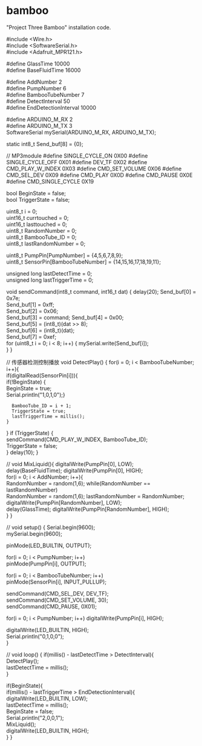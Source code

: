 # bamboo
"Project Three Bamboo" installation code.

#include <Wire.h>                          
#include <SoftwareSerial.h>                
#include <Adafruit_MPR121.h>              

#define GlassTime          10000          
#define BaseFluidTime      16000          

#define AddNumber            2             
#define PumpNumber           6             
#define BambooTubeNumber     7             
#define DetectInterval       50            
#define EndDetectionInterval 10000         

#define ARDUINO_M_RX 2  
#define ARDUINO_M_TX 3  
SoftwareSerial mySerial(ARDUINO_M_RX, ARDUINO_M_TX);  

static int8_t Send_buf[8] = {0};    

// MP3module
#define SINGLE_CYCLE_ON 0X00
#define SINGLE_CYCLE_OFF 0X01
#define DEV_TF 0X02
#define CMD_PLAY_W_INDEX 0X03
#define CMD_SET_VOLUME 0X06
#define CMD_SEL_DEV 0X09
#define CMD_PLAY 0X0D
#define CMD_PAUSE 0X0E
#define CMD_SINGLE_CYCLE 0X19

bool BeginState = false;      
bool TriggerState = false;    

uint8_t i = 0;                 
uint16_t currtouched = 0;     
uint16_t lasttouched = 0;     
uint8_t RandomNumber = 0;     
uint8_t BambooTube_ID = 0;    
uint8_t lastRandomNumber = 0; 

uint8_t PumpPin[PumpNumber] = {4,5,6,7,8,9};                   
uint8_t SensorPin[BambooTubeNumber] = {14,15,16,17,18,19,11};  

unsigned long lastDetectTime = 0;   
unsigned long lastTriggerTime = 0;  


void sendCommand(int8_t command, int16_t dat) {
  delay(20);
  Send_buf[0] = 0x7e;  
  Send_buf[1] = 0xff;  
  Send_buf[2] = 0x06;  
  Send_buf[3] = command;
  Send_buf[4] = 0x00;                
  Send_buf[5] = (int8_t)(dat >> 8);  
  Send_buf[6] = (int8_t)(dat);       
  Send_buf[7] = 0xef;                
  for (uint8_t i = 0; i < 8; i++) {
    mySerial.write(Send_buf[i]);     
  }
}

// 传感器检测控制播放
void DetectPlay() {
  for(i = 0; i < BambooTubeNumber; i++){  
    if(digitalRead(SensorPin[i])){        
      if(!BeginState) {                   
        BeginState = true;                
        Serial.println("1,0,1,0");}       

      BambooTube_ID = i + 1;              
      TriggerState = true;                
      lastTriggerTime = millis();         
    }
  }
  if (TriggerState) {                              
    sendCommand(CMD_PLAY_W_INDEX, BambooTube_ID);  
    TriggerState = false;                         
  }
  delay(10);
}

// 
void MixLiquid(){
  digitalWrite(PumpPin[0], LOW);   
  delay(BaseFluidTime);
  digitalWrite(PumpPin[0], HIGH);    
  for(i = 0; i < AddNumber; i++){   
    RandomNumber = random(1,6);
    while(RandomNumber == lastRandomNumber)     
      RandomNumber = random(1,6);
    lastRandomNumber = RandomNumber;            
    digitalWrite(PumpPin[RandomNumber], LOW);  
    delay(GlassTime);
    digitalWrite(PumpPin[RandomNumber], HIGH);   
  }
}

//
void setup() {
  Serial.begin(9600);               
  mySerial.begin(9600);

  pinMode(LED_BUILTIN, OUTPUT);     

  for(i = 0; i < PumpNumber; i++)   
    pinMode(PumpPin[i], OUTPUT);

  for(i = 0; i < BambooTubeNumber; i++)   
    pinMode(SensorPin[i], INPUT_PULLUP);

  sendCommand(CMD_SEL_DEV, DEV_TF);  
  sendCommand(CMD_SET_VOLUME, 30);   
  sendCommand(CMD_PAUSE, 0X01);      

  for(i = 0; i < PumpNumber; i++)
    digitalWrite(PumpPin[i], HIGH);  

  digitalWrite(LED_BUILTIN, HIGH);  
  Serial.println("0,1,0,0");         
}

//
void loop() {
  if(millis() - lastDetectTime > DetectInterval){  
    DetectPlay();                                  
    lastDetectTime = millis();                      
  }

  if(BeginState){                                             
    if(millis() - lastTriggerTime > EndDetectionInterval){    
      digitalWrite(LED_BUILTIN, LOW);                         
      lastDetectTime = millis();                              
      BeginState = false;                                     
      Serial.println("2,0,0,1");                              
      MixLiquid();                                            
      digitalWrite(LED_BUILTIN, HIGH);                       
    }
  }
  
